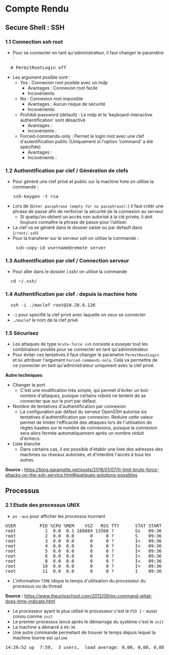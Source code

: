 # Compte Rendu

## Secure Shell : SSH

### 1.1 Connection ssh root 

- Pour se connecter en tant qu'administrateur, il faut changer le paramètre : 
<pre>
  # PermitRootLogin off
</pre>
- Les argument posible sont :
  - Yes : Connexion root posible avec un mdp
    - Avantages : Connexion root facile
    - Incovénients:   
  - No : Connexion root imposible
    - Avantages : Aucun risque de sécurité
    - Incovénients:
  - Prohibit-password (default) : Le mdp et le 'keyboard-interactive authentification' sont désactivé
    - Avantages : 
    - Incovénients :  
  - Forced-commands-only : Permet le login root avec une clef d'autentification public (Uniquement si l'option 'command' a été spécifiée)
    - Avantages :
    - Incovénients :
   
### 1.2 Authentification par clef / Génération de clefs

- Pour généré une clef privé et public sur la machine hote on utilise la commande :
<pre>
   ssh-keygen -t rsa  
</pre>
- Lors de (`Enter passphrase (empty for no passphrase):`) il faut créér une phrase de passe afin de renforcer la sécurité de la connexion au serveur
  - Si quelqu’un obtient un accès non autorisé à la clé privée, il doit toujours connaître la phrase de passe pour l’utiliser.  
- La clef va se généré dans le dossier saisie ou par default dans (`/root/.ssh`)
- Pour la transferer sur le serveur ssh on utilise la commande :
<pre>
    ssh-copy-id username@remote_server
</pre> 
### 1.3 Authentification par clef / Connection serveur
- Pour aller dans le dossier /.ssh/ on utilise la commande
<pre>
  cd ~/.ssh/
</pre>

### 1.4 Authentification par clef : depuis la machine hote
<pre>
  ssh -i ./maclef root@10.20.0.136
</pre>
  - `-i` pour specifié la clef privé avec laquelle on veux se connecter
  - `./maclef` le nom de la clef privé
### 1.5 Sécurisez

- Les attaques de type `brute-force ssh` consiste a esseyer tout les combinaison posible pour se connecter en tant qu'administrateur
- Pour éviter ces tentatives il faut changer le parametre `PermitRootLogin` et lui attribuer l'argument `Forced-commands-only`. Cela va permettre de ce connecter en tant qu'administrateur uniqument avec la clef privé.
  
**Autre techniques**
- Changer le port
  - C'est une modification très simple, qui permet d'éviter un bon nombre d'attaques, puisque certains robots ne     tentent de se connecter que sur le port par défaut.
- Nombre de tentatives d'authentification par connexion
  - La configuration par défaut du serveur OpenSSH autorise six tentatives d'authentification par connexion. Réduire cette valeur permet de limiter l'efficacité des attaques lors de l'utilisation de règles basées sur le nombre de connexions, puisque la connexion sera alors fermée automatiquement après un nombre réduit d'échecs.
- Liste blanche
  - Dans certains cas, il est possible d'établir une liste des adresses des machines ou réseaux autorisés, et d'interdire l'accès à tous les autres.
    
**Source :** https://blog.garamotte.net/posts/2018/01/07/fr-limit-brute-force-attacks-on-the-ssh-service.html#quelques-solutions-possibles

## Processus 

### 2.1 Etude des processus UNIX
- `ps -aux` pour afficher les processus tournant

<pre>USER         PID %CPU %MEM    VSZ   RSS TTY      STAT START   TIME COMMAND
root           1  0.0  0.1 168884 13568 ?        Ss   09:36   0:02 /sbin/init
root           2  0.0  0.0      0     0 ?        S    09:36   0:00 [kthreadd]
root           3  0.0  0.0      0     0 ?        I&lt;   09:36   0:00 [rcu_gp]
root           4  0.0  0.0      0     0 ?        I&lt;   09:36   0:00 [rcu_par_gp]
root           5  0.0  0.0      0     0 ?        I&lt;   09:36   0:00 [slub_flushwq]
root           6  0.0  0.0      0     0 ?        I&lt;   09:36   0:00 [netns]
root           8  0.0  0.0      0     0 ?        I&lt;   09:36   0:00 [kworker/0:0H-events_highpri]
root          10  0.0  0.0      0     0 ?        I&lt;   09:36   0:00 [mm_percpu_wq]
root          11  0.0  0.0      0     0 ?        I    09:36   0:00 [rcu_tasks_kthread]
</pre>
- L'information `TIME` idique le temps d'utilisation du processeur du processus ou du thread

**Source :** https://www.theunixschool.com/2012/09/ps-command-what-does-time-indicate.html

- Le processeur ayant le plus utilisé le processeur c'est le `PID 1` - aussi connu comme `init`
- Le premier processus lancé après le démarrage du système c'est le `init`
- La machine a démarré à `09:36`
- Une autre commande permetant de trouver le temps depuis lequel la machine tourne est `uptime`
<pre>14:26:52 up  7:59,  3 users,  load average: 0,00, 0,00, 0,00
</pre>
